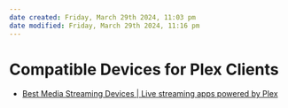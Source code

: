 ```yaml
---
date created: Friday, March 29th 2024, 11:03 pm
date modified: Friday, March 29th 2024, 11:16 pm
---
```


# Compatible Devices for Plex Clients
- [Best Media Streaming Devices | Live streaming apps powered by Plex](https://www.plex.tv/apps-devices/#players) 